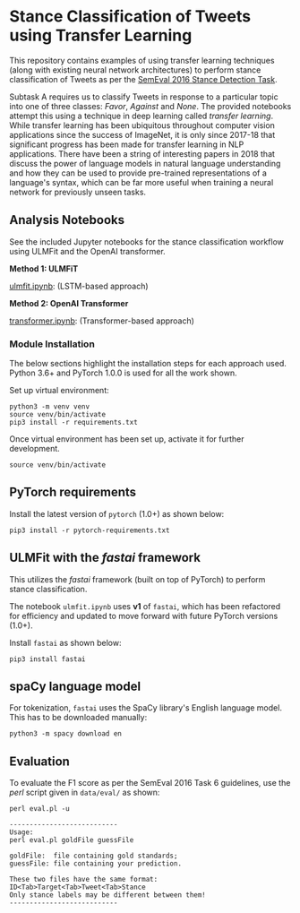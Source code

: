 # Stance Classification of Tweets using Transfer Learning
This repository contains examples of using transfer learning techniques (along with existing neural network architectures) 
to perform stance classification of Tweets as per the [SemEval 2016 Stance Detection Task](http://alt.qcri.org/semeval2016/task6/).

Subtask A requires us to classify Tweets in response to a particular topic into one of three classes: *Favor*, 
*Against* and *None*. The provided notebooks attempt this using a technique in deep learning called *transfer learning*.
While transfer learning has been ubiquitous throughout computer vision applications since the success of ImageNet, it is only 
since 2017-18 that significant progress has been made for transfer learning in NLP applications. There have been a string of 
interesting papers in 2018 that discuss the power of language models in natural language understanding and how they can be 
used to provide pre-trained representations of a language's syntax, which can be far more useful when training a neural 
network for previously unseen tasks.

## Analysis Notebooks

See the included Jupyter notebooks for the stance classification workflow using 
ULMFit and the OpenAI transformer.

**Method 1: ULMFiT**

[ulmfit.ipynb](https://github.com/prrao87/tweet-stance-prediction/blob/master/ulmfit.ipynb): (LSTM-based approach)

**Method 2: OpenAI Transformer** 

[transformer.ipynb](https://github.com/prrao87/tweet-stance-prediction/blob/master/transformer.ipynb): (Transformer-based approach)

### Module Installation

The below sections highlight the installation steps for each approach used. 
Python 3.6+ and PyTorch 1.0.0 is used for all the work shown.

Set up virtual environment:

    python3 -m venv venv
    source venv/bin/activate
    pip3 install -r requirements.txt

Once virtual environment has been set up, activate it for further development.

    source venv/bin/activate

## PyTorch requirements
Install the latest version of ```pytorch``` (1.0+) as shown below:

    pip3 install -r pytorch-requirements.txt

## ULMFit with the *fastai* framework

This utilizes the *fastai* framework (built on top of PyTorch) to perform
stance classification. 

The notebook ```ulmfit.ipynb``` uses **v1** of ```fastai```, which has been 
refactored for efficiency and updated to move forward with future PyTorch versions (1.0+).

Install ```fastai``` as shown below:

    pip3 install fastai

## spaCy language model

For tokenization, ```fastai``` uses the SpaCy library's English language model. This has
to be downloaded manually:

    python3 -m spacy download en 

## Evaluation

To evaluate the F1 score as per the SemEval 2016 Task 6 guidelines, use the *perl* 
script given in ```data/eval/``` as shown:

    perl eval.pl -u

    ---------------------------
    Usage:
    perl eval.pl goldFile guessFile

    goldFile:  file containing gold standards;
    guessFile: file containing your prediction.

    These two files have the same format:
    ID<Tab>Target<Tab>Tweet<Tab>Stance
    Only stance labels may be different between them!
    ---------------------------


